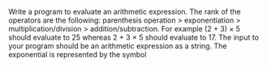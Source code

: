 Write a program to evaluate an arithmetic expression. The rank of the operators are
the following: parenthesis operation > exponentiation > multiplication/division > addition/subtraction.
For example (2 + 3) × 5 should evaluate to 25 whereas 2 + 3 × 5 should evaluate to 17. The input to your
program should be an arithmetic expression as a string. The exponential is represented by the symbol